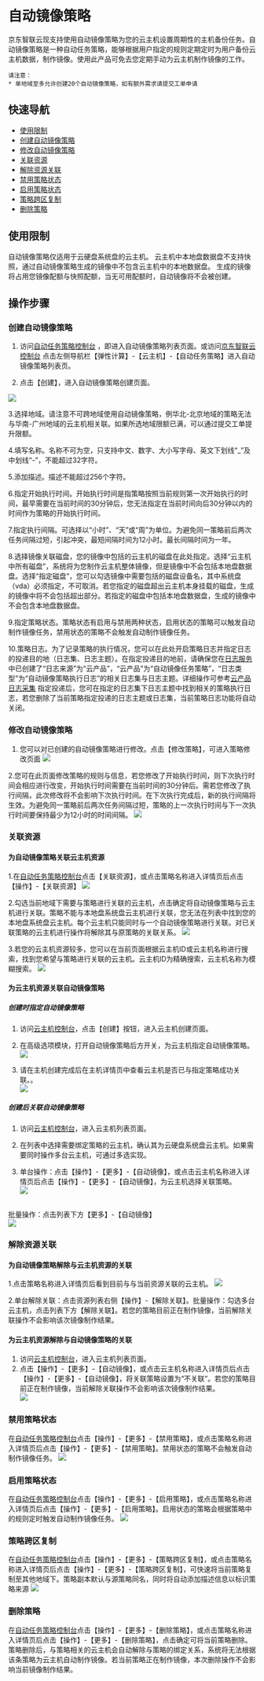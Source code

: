 # 自动镜像策略

京东智联云现支持使用自动镜像策略为您的云主机设置周期性的主机备份任务。自动镜像策略是一种自动任务策略，能够根据用户指定的规则定期定时为用户备份云主机数据，制作镜像。使用此产品可免去您定期手动为云主机制作镜像的工作。
	
	请注意：
	* 单地域至多允许创建20个自动镜像策略，如有额外需求请提交工单申请

## 快速导航

* [使用限制](autoImagePolicy#user-content-1)
* [创建自动镜像策略](autoImagePolicy#user-content-2)
* [修改自动镜像策略](autoImagePolicy#user-content-3)
* [关联资源](autoImagePolicy#user-content-4)
* [解除资源关联](autoImagePolicy#user-content-5)
* [禁用策略状态](autoImagePolicy#user-content-6)
* [启用策略状态](autoImagePolicy#user-content-7)
* [策略跨区复制](autoImagePolicy#user-content-8)
* [删除策略](autoImagePolicy#user-content-9)

## 使用限制
<div id="user-content-1"></div>

自动镜像策略仅适用于云硬盘系统盘的云主机。
云主机中本地盘数据盘不支持快照，通过自动镜像策略生成的镜像中不包含云主机中的本地数据盘。
生成的镜像将占用您镜像配额与快照配额，当无可用配额时，自动镜像将不会被创建。 

## 操作步骤

### 创建自动镜像策略
<div id="user-content-2"></div>

1. 访问[自动任务策略控制台][1] ，即进入自动镜像策略列表页面。或访问[京东智联云控制台][2] 点击左侧导航栏【弹性计算】-【云主机】-【自动任务策略】进入自动镜像策略列表页。

2. 点击【创建】，进入自动镜像策略创建页面。

![](../../../../../image/vm/autotaskpolicy1.png)

3.选择地域。请注意不可跨地域使用自动镜像策略，例华北-北京地域的策略无法与华南-广州地域的云主机相关联。如果所选地域限额已满，可以通过提交工单提升限额。

4.填写名称。名称不可为空，只支持中文、数字、大小写字母、英文下划线“_”及中划线“-”，不能超过32字符。

5.添加描述。描述不能超过256个字符。

6.指定开始执行时间。开始执行时间是指策略按照当前规则第一次开始执行的时间，最早需要在当前时间的30分钟后，您无法指定在当前时间向后30分钟以内的时间作为策略的开始执行时间。

7.指定执行间隔。可选择以“小时”、“天”或“周”为单位。为避免同一策略前后两次任务间隔过短，引起冲突，最短间隔时间为12小时。最长间隔时间为一年。

8.选择镜像关联磁盘，您的镜像中包括的云主机的磁盘在此处指定。选择“云主机中所有磁盘”，系统将为您制作云主机整体镜像，但是镜像中不会包括本地盘数据盘。选择“指定磁盘”，您可以勾选镜像中需要包括的磁盘设备名，其中系统盘（vda）必须指定，不可取消。若您指定的磁盘超出云主机本身挂载的磁盘，生成的镜像中将不会包括超出部分。若指定的磁盘中包括本地盘数据盘，生成的镜像中不会包含本地盘数据盘。

9.指定策略状态。策略状态有启用与禁用两种状态，启用状态的策略可以触发自动制作镜像任务，禁用状态的策略不会触发自动制作镜像任务。


10.策略日志。为了记录策略的执行情况，您可以在此处开启策略日志并指定日志的投递目的地（日志集、日志主题）。在指定投递目的地前，请确保您在[日志服务][3]中已创建了“日志来源”为“云产品”，“云产品”为“自动镜像任务策略”，“日志类型”为“自动镜像策略执行日志”的相关日志集与日志主题。详细操作可参考[云产品日志采集][4]
指定投递后，您可在指定的日志集下日志主题中找到相关的策略执行日志，若您删除了当前策略指定投递的日志主题或日志集，当前策略日志功能将自动关闭。
 

### 修改自动镜像策略
<div id="user-content-3"></div>

1. 您可以对已创建的自动镜像策略进行修改。点击【修改策略】，可进入策略修改页面
![](../../../../../image/vm/autotaskpolicy2.png)

2.您可在此页面修改策略的规则与信息，若您修改了开始执行时间，则下次执行时间会相应进行改变，开始执行时间需要在当前时间的30分钟后。需若您修改了执行间隔，此次修改将不会影响下次执行时间。在下次执行完成后，新的执行间隔将生效。为避免同一策略前后两次任务间隔过短，策略的上一次执行时间与下一次执行时间要保持最少为12小时的时间间隔。
![](../../../../../image/vm/autotaskpolicy3.png)

### 关联资源
<div id="user-content-4"></div>

#### 为自动镜像策略关联云主机资源

1.在[自动任务策略控制台][1]点击【关联资源】，或点击策略名称进入详情页后点击【操作】-【关联资源】
![](../../../../../image/vm/autotaskpolicy4.png)

2.勾选当前地域下需要与策略进行关联的云主机，点击确定将自动镜像策略与云主机进行关联。策略不能与本地盘系统盘云主机进行关联，您无法在列表中找到您的本地盘系统盘云主机。每个云主机只能同时与一个自动镜像策略进行关联。对已关联策略的云主机进行操作将解除其与原策略的关联关系。
![](../../../../../image/vm/autotaskpolicy5.png)

3.若您的云主机资源较多，您可以在当前页面根据云主机ID或云主机名称进行搜索，找到您希望与策略进行关联的云主机。云主机ID为精确搜索，云主机名称为模糊搜索。
![](../../../../../image/vm/autotaskpolicy6.png)

#### 为云主机资源关联自动镜像策略

##### 创建时指定自动镜像策略

1. 访问[云主机控制台](https://cns-console.jdcloud.com/host/compute/list)，点击【创建】按钮，进入云主机创建页面。

2. 在高级选项模块，打开自动镜像策略后方开关，为云主机指定自动镜像策略。<br>![](../../../../../image/vm/autotaskpolicy14.png)

3. 请在主机创建完成后在主机详情页中查看云主机是否已与指定策略成功关联。。<br>![](../../../../../image/vm/autotaskpolicy15.png)


	
##### 创建后关联自动镜像策略

1. 访问[云主机控制台](https://cns-console.jdcloud.com/host/compute/list)，进入云主机列表页面。

2. 在列表中选择需要绑定策略的云主机，确认其为云硬盘系统盘云主机。如果需要同时操作多台云主机，可通过多选实现。

3. 单台操作：点击【操作】-【更多】-【自动镜像】，或点击云主机名称进入详情页后点击【操作】-【更多】-【自动镜像】，为云主机选择关联策略。
<br>![](../../../../../image/vm/autotaskpolicy7.png)

<br>批量操作：点击列表下方【更多】-【自动镜像】
<br>![](../../../../../image/vm/autotaskpolicy8.png)

### 解除资源关联
<div id="user-content-5"></div>

#### 为自动镜像策略解除与云主机资源的关联

1.点击策略名称进入详情页后看到目前与与当前资源关联的云主机。
![](../../../../../image/vm/autotaskpolicy9.png)

2.单台解除关联：点击资源列表右侧【操作】-【解除关联】。批量操作：勾选多台云主机，点击列表下方【解除关联】。若您的策略目前正在制作镜像，当前解除关联操作不会影响该次镜像制作结果。

#### 为云主机资源解除与自动镜像策略的关联

1. 访问[云主机控制台](https://cns-console.jdcloud.com/host/compute/list)，进入云主机列表页面。
2. 点击【操作】-【更多】-【自动镜像】，或点击云主机名称进入详情页后点击【操作】-【更多】-【自动镜像】，将关联策略设置为“不关联”。若您的策略目前正在制作镜像，当前解除关联操作不会影响该次镜像制作结果。
<br>![](../../../../../image/vm/autotaskpolicy10.png)

### 禁用策略状态
<div id="user-content-6"></div>

在[自动任务策略控制台][1]点击【操作】-【更多】-【禁用策略】，或点击策略名称进入详情页后点击【操作】-【更多】-【禁用策略】。禁用状态的策略不会触发自动制作镜像任务。
![](../../../../../image/vm/autotaskpolicy11.png)

### 启用策略状态
<div id="user-content-7"></div>

在[自动任务策略控制台][1]点击【操作】-【更多】-【启用策略】，或点击策略名称进入详情页后点击【操作】-【更多】-【启用策略】。启用状态的策略会根据策略中的规则定时触发自动制作镜像任务。
![](../../../../../image/vm/autotaskpolicy12.png)

### 策略跨区复制
<div id="user-content-8"></div>

在[自动任务策略控制台][1]点击【操作】-【更多】-【策略跨区复制】，或点击策略名称进入详情页后点击【操作】-【更多】-【策略跨区复制】，可快速将当前策略复制至其他地域下。策略副本默认与源策略同名，同时将自动添加描述信息以标识策略来源
![](../../../../../image/vm/autotaskpolicy13.png)

### 删除策略
<div id="user-content-9"></div>

在[自动任务策略控制台][1]点击【操作】-【更多】-【删除策略】，或点击策略名称进入详情页后点击【操作】-【更多】-【删除策略】，点击确定可将当前策略删除。策略删除后，与策略相关的云主机会自动解除与策略的绑定关系，系统将无法根据该条策略为云主机自动制作镜像。若当前策略正在制作镜像，本次删除操作不会影响当前镜像制作结果。 




 [1]: http://console.jdcloud.com/host/autoTaskPolicy/list
 [2]: https://console.jdcloud.com/
 [3]: https://logs-console.jdcloud.com/
 [4]: https://docs.jdcloud.com/cn/log-service/cloudresource
